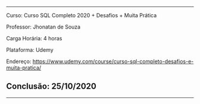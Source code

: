 ___

Curso: Curso SQL Completo 2020 + Desafios + Muita Prática

Professor: Jhonatan de Souza

Carga Horária: 4 horas

Plataforma: Udemy

Endereço: https://www.udemy.com/course/curso-sql-completo-desafios-e-muita-pratica/

## Conclusão: 25/10/2020
___
